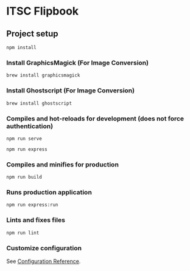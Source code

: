 # ITSC Flipbook

## Project setup
```
npm install
```

### Install GraphicsMagick (For Image Conversion)
```
brew install graphicsmagick
```
### Install Ghostscript (For Image Conversion)
```
brew install ghostscript
```

### Compiles and hot-reloads for development (does not force authentication)
```
npm run serve
```
```
npm run express
```
### Compiles and minifies for production
```
npm run build
```
### Runs production application
```
npm run express:run
```

### Lints and fixes files
```
npm run lint
```

### Customize configuration
See [Configuration Reference](https://cli.vuejs.org/config/).
